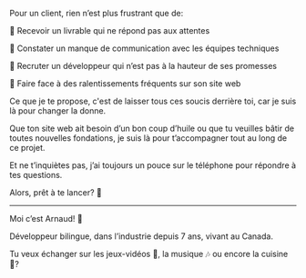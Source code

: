 Pour un client, rien n’est plus frustrant que de:

🔵 Recevoir un livrable qui ne répond pas aux attentes

🔵 Constater un manque de communication avec les équipes techniques

🔵 Recruter un développeur qui n’est pas à la hauteur de ses promesses

🔵 Faire face à des ralentissements fréquents sur son site web

Ce que je te propose, c'est de laisser tous ces soucis derrière toi, car je suis là pour changer la donne.

Que ton site web ait besoin d’un bon coup d’huile ou que tu veuilles bâtir de toutes nouvelles fondations, je suis là pour t’accompagner tout au long de ce projet.

Et ne t’inquiètes pas, j’ai toujours un pouce sur le téléphone pour répondre à tes questions.

Alors, prêt à te lancer? 🚀

- - - - - - - - - - 

Moi c’est Arnaud! 👋

Développeur bilingue, dans l’industrie depuis 7 ans, vivant au Canada.

Tu veux échanger sur les jeux-vidéos 👾, la musique 🎶 ou encore la cuisine 🍳?
